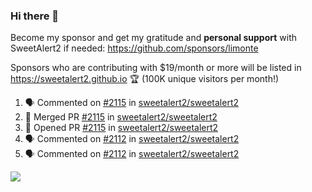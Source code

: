 ### Hi there 👋

Become my sponsor and get my gratitude and **personal support** with SweetAlert2 if needed: https://github.com/sponsors/limonte

Sponsors who are contributing with $19/month or more will be listed in https://sweetalert2.github.io 🏆 (100K unique visitors per month!)

<!--START_SECTION:activity-->
1. 🗣 Commented on [#2115](https://github.com/sweetalert2/sweetalert2/issues/2115) in [sweetalert2/sweetalert2](https://github.com/sweetalert2/sweetalert2)
2. 🎉 Merged PR [#2115](https://github.com/sweetalert2/sweetalert2/pull/2115) in [sweetalert2/sweetalert2](https://github.com/sweetalert2/sweetalert2)
3. 💪 Opened PR [#2115](https://github.com/sweetalert2/sweetalert2/pull/2115) in [sweetalert2/sweetalert2](https://github.com/sweetalert2/sweetalert2)
4. 🗣 Commented on [#2112](https://github.com/sweetalert2/sweetalert2/issues/2112) in [sweetalert2/sweetalert2](https://github.com/sweetalert2/sweetalert2)
5. 🗣 Commented on [#2112](https://github.com/sweetalert2/sweetalert2/issues/2112) in [sweetalert2/sweetalert2](https://github.com/sweetalert2/sweetalert2)
<!--END_SECTION:activity-->

![](https://github-readme-stats.vercel.app/api?username=limonte&theme=vue&show_icons=true)
